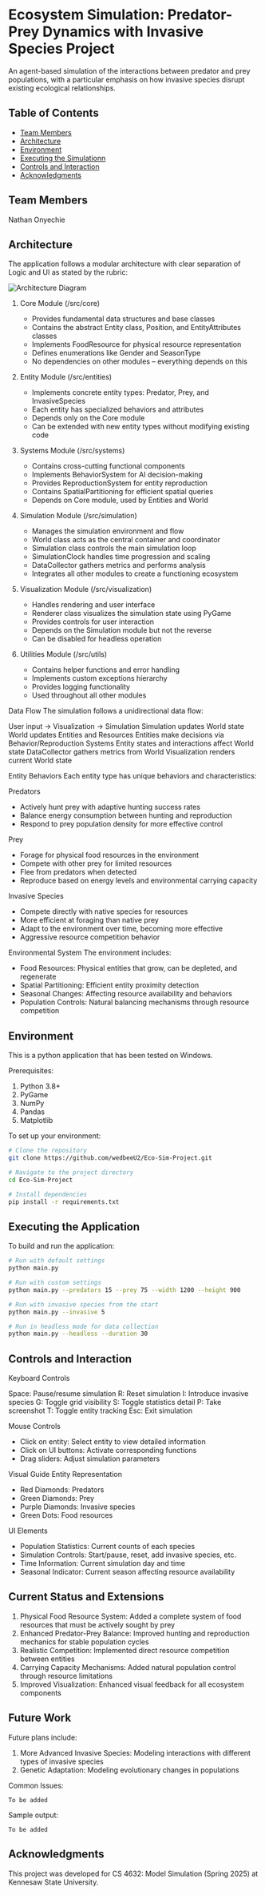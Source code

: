# Ecosystem Simulation: Predator-Prey Dynamics with Invasive Species Project

An agent-based simulation of the interactions between predator and prey populations, with a particular emphasis on how invasive species disrupt existing ecological relationships.

## Table of Contents
- [Team Members](#team-members)
- [Architecture](#architecture)
- [Environment](#environment)
- [Executing the Simulationn](#executing-the-web-application)
- [Controls and Interaction](#Controls-and-Interaction)
- [Acknowledgments](#Acknowledgments)

## Team Members
Nathan Onyechie

## Architecture
The application follows a modular architecture with clear separation of Logic and UI as stated by the rubric:

![Architecture Diagram](docs/images/architecture.png)

1. Core Module (/src/core)
   - Provides fundamental data structures and base classes
   - Contains the abstract Entity class, Position, and EntityAttributes classes
   - Implements FoodResource for physical resource representation
   - Defines enumerations like Gender and SeasonType
   - No dependencies on other modules – everything depends on this

2. Entity Module (/src/entities)
   - Implements concrete entity types: Predator, Prey, and InvasiveSpecies
   - Each entity has specialized behaviors and attributes
   - Depends only on the Core module
   - Can be extended with new entity types without modifying existing code

3. Systems Module (/src/systems)
   - Contains cross-cutting functional components
   - Implements BehaviorSystem for AI decision-making
   - Provides ReproductionSystem for entity reproduction
   - Contains SpatialPartitioning for efficient spatial queries
   - Depends on Core module, used by Entities and World

4. Simulation Module (/src/simulation)
   - Manages the simulation environment and flow
   - World class acts as the central container and coordinator
   - Simulation class controls the main simulation loop
   - SimulationClock handles time progression and scaling
   - DataCollector gathers metrics and performs analysis
   - Integrates all other modules to create a functioning ecosystem

5. Visualization Module (/src/visualization)
   - Handles rendering and user interface
   - Renderer class visualizes the simulation state using PyGame
   - Provides controls for user interaction
   - Depends on the Simulation module but not the reverse
   - Can be disabled for headless operation

6. Utilities Module (/src/utils)
   - Contains helper functions and error handling
   - Implements custom exceptions hierarchy
   - Provides logging functionality
   - Used throughout all other modules

Data Flow
The simulation follows a unidirectional data flow:

User input → Visualization → Simulation
Simulation updates World state
World updates Entities and Resources
Entities make decisions via Behavior/Reproduction Systems
Entity states and interactions affect World state
DataCollector gathers metrics from World
Visualization renders current World state

Entity Behaviors
Each entity type has unique behaviors and characteristics:

Predators
   - Actively hunt prey with adaptive hunting success rates
   - Balance energy consumption between hunting and reproduction
   - Respond to prey population density for more effective control

Prey
   - Forage for physical food resources in the environment
   - Compete with other prey for limited resources
   - Flee from predators when detected
   - Reproduce based on energy levels and environmental carrying capacity

Invasive Species
   - Compete directly with native species for resources
   - More efficient at foraging than native prey
   - Adapt to the environment over time, becoming more effective
   - Aggressive resource competition behavior

Environmental System
The environment includes:
   - Food Resources: Physical entities that grow, can be depleted, and regenerate
   - Spatial Partitioning: Efficient entity proximity detection
   - Seasonal Changes: Affecting resource availability and behaviors
   - Population Controls: Natural balancing mechanisms through resource competition

## Environment
This is a python application that has been tested on Windows.

Prerequisites:
1. Python 3.8+
2. PyGame
3. NumPy
4. Pandas
5. Matplotlib

To set up your environment:
```bash
# Clone the repository
git clone https://github.com/wedbeeU2/Eco-Sim-Project.git

# Navigate to the project directory
cd Eco-Sim-Project

# Install dependencies
pip install -r requirements.txt
```

## Executing the Application
To build and run the application:

```bash
# Run with default settings
python main.py

# Run with custom settings
python main.py --predators 15 --prey 75 --width 1200 --height 900

# Run with invasive species from the start
python main.py --invasive 5

# Run in headless mode for data collection
python main.py --headless --duration 30
```

## Controls and Interaction
Keyboard Controls

Space: Pause/resume simulation
R: Reset simulation
I: Introduce invasive species
G: Toggle grid visibility
S: Toggle statistics detail
P: Take screenshot
T: Toggle entity tracking
Esc: Exit simulation

Mouse Controls
   - Click on entity: Select entity to view detailed information
   - Click on UI buttons: Activate corresponding functions
   - Drag sliders: Adjust simulation parameters

Visual Guide
Entity Representation
   - Red Diamonds: Predators
   - Green Diamonds: Prey
   - Purple Diamonds: Invasive species
   - Green Dots: Food resources

UI Elements
   - Population Statistics: Current counts of each species
   - Simulation Controls: Start/pause, reset, add invasive species, etc.
   - Time Information: Current simulation day and time
   - Seasonal Indicator: Current season affecting resource availability

## Current Status and Extensions
1. Physical Food Resource System: Added a complete system of food resources that must be actively sought by prey
2. Enhanced Predator-Prey Balance: Improved hunting and reproduction mechanics for stable population cycles
3. Realistic Competition: Implemented direct resource competition between entities
4. Carrying Capacity Mechanisms: Added natural population control through resource limitations
5. Improved Visualization: Enhanced visual feedback for all ecosystem components

## Future Work
Future plans include:

1. More Advanced Invasive Species: Modeling interactions with different types of invasive species
2. Genetic Adaptation: Modeling evolutionary changes in populations

Common Issues:
```
To be added
```

Sample output:
```
To be added
```
## Acknowledgments
This project was developed for CS 4632: Model Simulation (Spring 2025) at Kennesaw State University.